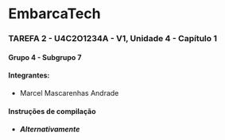 # EmbarcaTech   
### TAREFA 2 - U4C2O1234A - V1, Unidade 4 - Capítulo 1
#### Grupo 4 - Subgrupo 7
#### Integrantes:
* Marcel Mascarenhas Andrade






#### Instruções de compilação

* ##### Alternativamente
